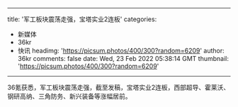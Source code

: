 
---
title: '军工板块震荡走强，宝塔实业2连板'
categories: 
 - 新媒体
 - 36kr
 - 快讯
headimg: 'https://picsum.photos/400/300?random=6209'
author: 36kr
comments: false
date: Wed, 23 Feb 2022 05:38:14 GMT
thumbnail: 'https://picsum.photos/400/300?random=6209'
---

<div>   
36氪获悉，军工板块震荡走强，截至发稿，宝塔实业2连板，西部超导、霍莱沃、钢研高纳、三角防务、新兴装备等涨幅居前。  
</div>
            